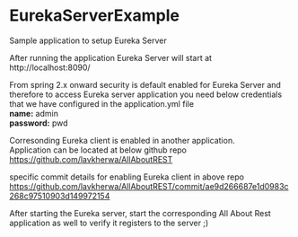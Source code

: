 # EurekaServerExample

Sample application to setup Eureka Server

After running the application Eureka Server will start at <br>
http://localhost:8090/ 

From spring 2.x onward security is default enabled for Eureka Server
and therefore to access Eureka server application you need below credentials <br>
that we have configured in the application.yml file <br>
**name:** admin <br>
**password:** pwd


Corresonding Eureka client is enabled in another application. <br> 
Application can be located at below github repo <br>
https://github.com/lavkherwa/AllAboutREST 

specific commit details for enabling Eureka client in above repo <br>
https://github.com/lavkherwa/AllAboutREST/commit/ae9d266687e1d0983c268c97510903d149972154

After starting the Eureka server, start the corresponding All About Rest application as well 
to verify it registers to the server ;)
